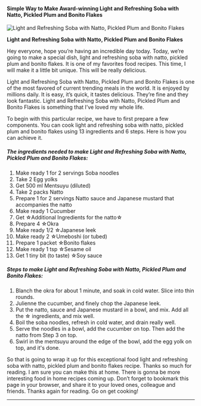             

#### Simple Way to Make Award-winning Light and Refreshing Soba with Natto, Pickled Plum and Bonito Flakes

![Light and Refreshing Soba with Natto, Pickled Plum and Bonito Flakes](https://img-global.cpcdn.com/recipes/6299599665889280/751x532cq70/light-and-refreshing-soba-with-natto-pickled-plum-and-bonito-flakes-recipe-main-photo.jpg)

**Light and Refreshing Soba with Natto, Pickled Plum and Bonito Flakes**

Hey everyone, hope you’re having an incredible day today. Today, we’re going to make a special dish, light and refreshing soba with natto, pickled plum and bonito flakes. It is one of my favorites food recipes. This time, I will make it a little bit unique. This will be really delicious.

Light and Refreshing Soba with Natto, Pickled Plum and Bonito Flakes is one of the most favored of current trending meals in the world. It is enjoyed by millions daily. It is easy, it’s quick, it tastes delicious. They’re fine and they look fantastic. Light and Refreshing Soba with Natto, Pickled Plum and Bonito Flakes is something that I’ve loved my whole life.

To begin with this particular recipe, we have to first prepare a few components. You can cook light and refreshing soba with natto, pickled plum and bonito flakes using 13 ingredients and 6 steps. Here is how you can achieve it.

##### The ingredients needed to make Light and Refreshing Soba with Natto, Pickled Plum and Bonito Flakes:

1.  Make ready 1 for 2 servings Soba noodles
2.  Take 2 Egg yolks
3.  Get 500 ml Mentsuyu (diluted)
4.  Take 2 packs Natto
5.  Prepare 1 for 2 servings Natto sauce and Japanese mustard that accompanies the natto
6.  Make ready 1 Cucumber
7.  Get ☆Additional Ingredients for the natto☆
8.  Prepare 4 ☆Okra
9.  Make ready 1/2 ☆Japanese leek
10.  Make ready 2 ☆Umeboshi (or tubed)
11.  Prepare 1 packet ☆Bonito flakes
12.  Make ready 1 tsp ☆Sesame oil
13.  Get 1 tiny bit (to taste) ☆Soy sauce

##### Steps to make Light and Refreshing Soba with Natto, Pickled Plum and Bonito Flakes:

1.  Blanch the okra for about 1 minute, and soak in cold water. Slice into thin rounds.
2.  Julienne the cucumber, and finely chop the Japanese leek.
3.  Put the natto, sauce and Japanese mustard in a bowl, and mix. Add all the ☆ ingredients, and mix well.
4.  Boil the soba noodles, refresh in cold water, and drain really well.
5.  Serve the noodles in a bowl, add the cucumber on top. Then add the natto from Step 3 on top.
6.  Swirl in the mentsuyu around the edge of the bowl, add the egg yolk on top, and it's done.

So that is going to wrap it up for this exceptional food light and refreshing soba with natto, pickled plum and bonito flakes recipe. Thanks so much for reading. I am sure you can make this at home. There is gonna be more interesting food in home recipes coming up. Don’t forget to bookmark this page in your browser, and share it to your loved ones, colleague and friends. Thanks again for reading. Go on get cooking!

* * *